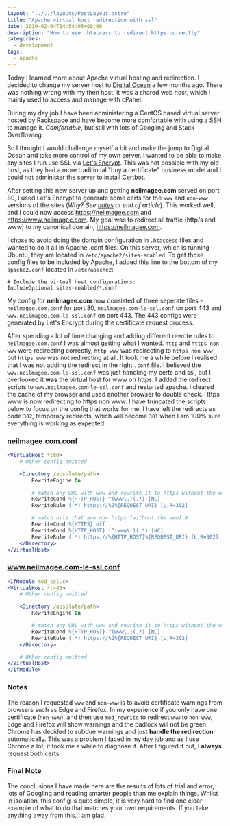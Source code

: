 ```yaml
---
layout: "../../layouts/PostLayout.astro"
title: "Apache virtual host redirection with ssl"
date: 2019-02-04T14:54:05+00:00
description: "How to use .htaccess to redirect https correctly"
categories:
  - development
tags:
  - apache
---
```


Today I learned more about Apache virtual hosting and redirection. I decided to change my server host to [Digital Ocean](https://www.digitalocean.com) a few months ago. There was nothing wrong with my then host, it was a shared web host, which I mainly used to access and manage with cPanel.

During my day job I have been administering a CentOS based virtual server hosted by Rackspace and have become more comfortable with using a SSH to manage it. _Comfortable_, but still with lots of Googling and Stack Overflowing.

So I thought I would challenge myself a bit and make the jump to Digital Ocean and take more control of my own server. I wanted to be able to make any sites I run use SSL via [Let's Encrypt](https://letsencrypt.org/). This was not possible with my old host, as they had a more traditional "buy a certificate" business model and I could not administer the server to install Certbot.

After setting this new server up and getting **neilmagee.com** served on port 80, I used Let's Encrypt to generate some certs for the `www` and `non-www` versions of the sites (_Why? See [notes](#notes) at end of article_). This worked well, and I could now access https://neilmagee.com and https://www.neilmagee.com. My goal was to redirect all traffic (http/s and www) to my canonical domain, https://neilmagee.com.

<!--more-->

I chose to avoid doing the domain configuration in `.htaccess` files and wanted to do it all in Apache .conf files. On this server, which is running Ubuntu, they are located in `/etc/apache2/sites-enabled`. To get those config files to be included by Apache, I added this line to the bottom of my `apache2.conf` located in `/etc/apache2`:

```
# Include the virtual host configurations:
IncludeOptional sites-enabled/*.conf
```

My config for **neilmagee.com** now consisted of three seperate files - `neilmagee.com.conf` for port 80, `neilmagee.com-le-ssl.conf` on port 443 and `www.neilmagee.com-le-ssl.conf` on port 443. The 443 configs were generated by Let's Encrypt during the certificate request process.

After spending a lot of time changing and adding different rewrite rules to `neilmagee.com.conf` I was almost getting what I wanted. `http` and `https non www` were redirecting correctly, `http www` was redirecting to `https non www` but `https www` was not redirecting at all. It took me a while before I realised that I was not adding the redirect in the right `.conf` file. I believed the `www.neilmagee.com-le-ssl.conf` was just handling my certs and ssl, but I overlooked it **was** the virtual host for www on https. I added the redirect scripts to `www.neilmagee.com-le-ssl.conf` and restarted apache. I cleared the cache of my browser and used another browser to double check. Https www is now redirecting to https non www. I have truncated the scripts below to focus on the config that works for me. I have left the redirects as code `302`, temporary redirects, which will become `301` when I am 100% sure everything is working as expected.

### neilmagee.com.conf

```apache
<VirtualHost *:80>
    # Other config omitted

    <Directory /absolute/path>
        RewriteEngine On

        # match any URL with www and rewrite it to https without the www #
        RewriteCond %{HTTP_HOST} ^(www\.)(.*) [NC]
        RewriteRule (.*) https://%2%{REQUEST_URI} [L,R=302]

        # match urls that are non https (without the www) #
        RewriteCond %{HTTPS} off
        RewriteCond %{HTTP_HOST} !^(www\.)(.*) [NC]
        RewriteRule (.*) https://%{HTTP_HOST}%{REQUEST_URI} [L,R=302]
    </Directory>
</VirtualHost>
```

### www.neilmagee.com-le-ssl.conf

```apache
<IfModule mod_ssl.c>
<VirtualHost *:443>
    # Other config omitted

    <Directory /absolute/path>
        RewriteEngine On

        # match any URL with www and rewrite it to https without the www
        RewriteCond %{HTTP_HOST} ^(www\.)(.*) [NC]
        RewriteRule (.*) https://%2%{REQUEST_URI} [L,R=302]
    </Directory>

    # Other config emitted
</VirtualHost>
</IfModule>
```

### Notes

The reason I requested `www` and `non-www` is to avoid certificate warnings from browsers such as Edge and Firefox. In my experience if you only have one certificate (`non-www`), and then use `mod_rewrite` to redirect `www` to `non-www`, Edge and Firefox will show warnings and the padlock will not be green. Chrome has decided to subdue warnings and just **handle the redirection** automatically. This was a problem I faced in my day job and as I use Chrome a lot, it took me a while to diagnose it. After I figured it out, I **always** request both certs.

### Final Note

The conclusions I have made here are the results of lots of trial and error, lots of Googling and reading smarter people than me explain things. Whilst in isolation, this config is quite simple, it is very hard to find one clear example of what to do that matches your own requirements. If you take anything away from this, I am glad.
